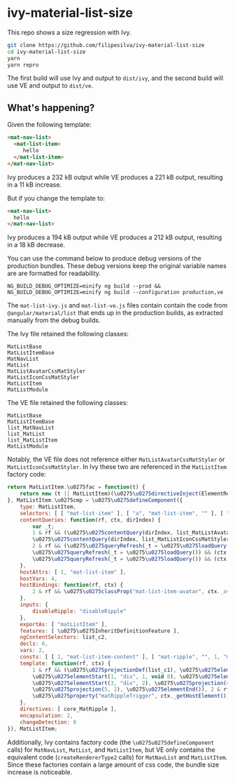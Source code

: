 # ivy-material-list-size

This repo shows a size regression with Ivy.

```sh
git clone https://github.com/filipesilva/ivy-material-list-size
cd ivy-material-list-size
yarn
yarn repro
```

The first build will use Ivy and output to `dist/ivy`, and the second build will use VE and output to `dist/ve`.


## What's happening?

Given the following template:

```html
<mat-nav-list>
  <mat-list-item>
     hello
  </mat-list-item>
</mat-nav-list>
```

Ivy produces a 232 kB output while VE produces a 221 kB output, resulting in a 11 kB increase.

But if you change the template to:

```html
<mat-nav-list>
  hello
</mat-nav-list>
```

Ivy produces a 194 kB output while VE produces a 212 kB output, resulting in a 18 kB decrease.

You can use the command below to produce debug versions of the production bundles.
These debug versions keep the original variable names are are formatted for readability.
```
NG_BUILD_DEBUG_OPTIMIZE=minify ng build --prod && NG_BUILD_DEBUG_OPTIMIZE=minify ng build --configuration production,ve
```

The `mat-list-ivy.js` and `mat-list-ve.js` files contain contain the code from `@angular/material/list` that ends up in the production builds, as extracted manually from the debug builds.

The Ivy file retained the following classes:
```
MatListBase
MatListItemBase
MatNavList
MatList
MatListAvatarCssMatStyler
MatListIconCssMatStyler
MatListItem
MatListModule
```

The VE file retained the following classes:
```
MatListBase
MatListItemBase
list_MatNavList
list_MatList
list_MatListItem
MatListModule
```

Notably, the VE file does not reference either `MatListAvatarCssMatStyler` or `MatListIconCssMatStyler`.
In Ivy these two are referenced in the `MatListItem` factory code:

```js
return MatListItem.\u0275fac = function(t) {
    return new (t || MatListItem)(\u0275\u0275directiveInject(ElementRef), \u0275\u0275directiveInject(ChangeDetectorRef), \u0275\u0275directiveInject(list_MatNavList, 8), \u0275\u0275directiveInject(list_MatList, 8));
}, MatListItem.\u0275cmp = \u0275\u0275defineComponent({
    type: MatListItem,
    selectors: [ [ "mat-list-item" ], [ "a", "mat-list-item", "" ], [ "button", "mat-list-item", "" ] ],
    contentQueries: function(rf, ctx, dirIndex) {
        var _t;
        1 & rf && (\u0275\u0275contentQuery(dirIndex, list_MatListAvatarCssMatStyler, !0),
        \u0275\u0275contentQuery(dirIndex, list_MatListIconCssMatStyler, !0), \u0275\u0275contentQuery(dirIndex, core_MatLine, !0)),
        2 & rf && (\u0275\u0275queryRefresh(_t = \u0275\u0275loadQuery()) && (ctx._avatar = _t.first),
        \u0275\u0275queryRefresh(_t = \u0275\u0275loadQuery()) && (ctx._icon = _t.first),
        \u0275\u0275queryRefresh(_t = \u0275\u0275loadQuery()) && (ctx._lines = _t));
    },
    hostAttrs: [ 1, "mat-list-item" ],
    hostVars: 4,
    hostBindings: function(rf, ctx) {
        2 & rf && \u0275\u0275classProp("mat-list-item-avatar", ctx._avatar || ctx._icon)("mat-list-item-with-avatar", ctx._avatar || ctx._icon);
    },
    inputs: {
        disableRipple: "disableRipple"
    },
    exportAs: [ "matListItem" ],
    features: [ \u0275\u0275InheritDefinitionFeature ],
    ngContentSelectors: list_c2,
    decls: 6,
    vars: 2,
    consts: [ [ 1, "mat-list-item-content" ], [ "mat-ripple", "", 1, "mat-list-item-ripple", 3, "matRippleTrigger", "matRippleDisabled" ], [ 1, "mat-list-text" ] ],
    template: function(rf, ctx) {
        1 & rf && (\u0275\u0275projectionDef(list_c1), \u0275\u0275elementStart(0, "div", 0),
        \u0275\u0275elementStart(1, "div", 1, void 0), \u0275\u0275elementEnd(), \u0275\u0275projection(2),
        \u0275\u0275elementStart(3, "div", 2), \u0275\u0275projection(4, 1), \u0275\u0275elementEnd(),
        \u0275\u0275projection(5, 2), \u0275\u0275elementEnd()), 2 & rf && (1, selectIndexInternal(getTView(), getLView(), getSelectedIndex() + 1, getCheckNoChangesMode()),
        \u0275\u0275property("matRippleTrigger", ctx._getHostElement())("matRippleDisabled", ctx._isRippleDisabled()));
    },
    directives: [ core_MatRipple ],
    encapsulation: 2,
    changeDetection: 0
}), MatListItem;
```

Additionally, Ivy contains factory code (the `\u0275u0275defineComponent` calls) for `MatNavList`, `MatList`, and `MatListItem`, but VE only contains the equivalent code (`createRendererType2` calls) for `MatNavList` and `MatListItem`. Since these factories contain a large amount of css code, the bundle size increase is noticeable.
